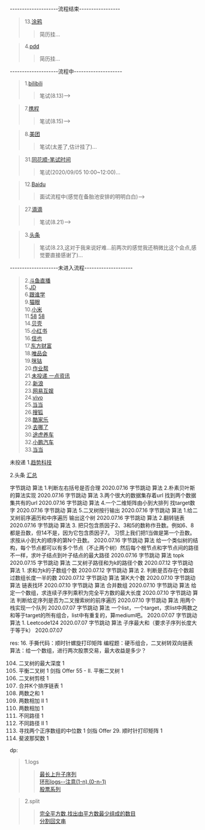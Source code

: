 --------------------流程结束-----------------
>13.[涂鸦](https://www.nowcoder.com/discuss/469857?type=all&order=time&pos=&page=1&channel=666&source_id=search_all)
>> 简历挂...  

>4.[pdd](https://careers.pinduoduo.com/campus/personal-center)
>> 简历挂...

--------------------流程中--------------------
>1.[bilibili](https://app.mokahr.com/campus_apply/bilibili01/6205#/candidateHome/applications?_k=xefjj3)
>> 笔试(8.13)-->

>7.[携程](https://www.nowcoder.com/discuss/464321?type=all&order=time&pos=&page=6&channel=666&source_id=search_all)
>> 笔试(8.15)-->

>8.[美团](https://campus.meituan.com/apply-record)
>> 笔试(太差了,估计挂了)...

>31.[同花顺-笔试时间](http://talent.10jqka.com.cn/default/usercenter/index/)
>> 笔试(2020/09/05 10:00~12:00)...

>12.[Baidu](https://talent.baidu.com/external/baidu/campus.html#/individualCenter)  
>> 面试流程中(感觉在备胎池安排的明明白白)-->

>27.[滴滴]()
>> 笔试(8.21)-->

>3.[头条](https://job.bytedance.com/campus/position/application?referral_code=P5NGXS4)
>> 笔试(8.23,这对于我来说好难...前两次的感觉我还稍微比这个会点,感觉要直接感谢了)...
  
--------------------未进入流程--------------------

>2.[斗鱼直播](https://app.mokahr.com/m/candidate/applications/deliver-query/douyu)    
>5.[JD](http://campus.jd.com/web/apply/myjob)  
>6.[跟谁学](nowcoder.com/discuss/468913?type=all&order=time&pos=&page=1&channel=1009&source_id=search_all)  
>9.[猫眼](https://www.nowcoder.com/discuss/462838?type=post&order=create&pos=&page=1&channel=666&source_id=search_post)  
>10.[小米](http://campus.hr.xiaomi.com/#/candidateHome/applications)  
>11.[58](https://www.nowcoder.com/discuss/469622?type=all&order=time&pos=&page=1&channel=666&source_id=search_all)  [58](http://campus.58.com/Portal/Apply/Index)  
>14.[贝壳](http://campus.ke.com/Portal/Apply/Index)  
>15.[小红书](https://campus.liepin.com/apply/showapplylist/)  
>16.[信也](https://app.mokahr.com/campus_apply/paipaidai/6537#/candidateHome/applications)  
>17.[东方财富](https://eastmoney.zhiye.com/Portal/Apply/Index)  
>18.[唯品会](https://recruitment.corp.vipshop.com/wt/VIPS/web/index?brandCode=VIP#/pc)  
>19.[咪钴](https://www.migu.cn/about/join/graduate/resume/preview)  
>20.[作业帮](https://job.zuoyebang.com/xiaoyuan.html#/candidateHome/applications)  
>21.[未投递 一点资讯](hotjob.cn/wt/yidian/web/index/webPosition210!getAboutUs?columnId=1&recruitType=1&brandCode=1&twoColumnId=100504&projectId=)  
>22.[新浪](https://career.sina.com.cn/portal/myapply/?gql=glluemeuser%3D%257B%257Bglluemeuser.id%257D%257D%26record_type__ns%3DInternal%2520Transfer)  
>23.[网易互娱](https://game.campus.163.com/personal)  
>24.[vivo](https://hr.vivo.com/wt/vivo/web/templet1000/index/corpshowNewDeliveryRecordvivo!listApplyPosition?operational=0f6b1d412a49a6ed4da2313a8b2838d069b8a116cee85e2f0b51e0dc10b09fe4aabb5405b111de6fe0e1ca982d84ec9fbe3222b5e6c18799637da8bba746318b76ec65eeda80517339fe3e53302b1c355102cf9edcb02c0b3a9d29e7db739ecd4c86a2b256822693)  
>25.[当当](https://dangdangwang.zhiye.com/Portal/Apply/Index)  
>26.[搜狐]()  
>28.[酷家乐]()    
>29.[去哪了]()  
>30.[途虎养车]()  
>32.[小鹏汽车](https://app.mokahr.com/campus_apply/xiaopeng/22#/candidateHome/applications)  
>33.[当当]()  


未投递
1.[趋势科技](https://www.nowcoder.com/discuss/477614?type=7&order=3&pos=89&page=1&source_id=discuss_center_7&channel=666)

2.头条
  [汇总](https://www.nowcoder.com/discuss/447791?type=2&channel=666&source_id=discuss_terminal_discuss_jinghua)  
  
字节跳动	算法	1.判断左右括号是否合理	2020.07.16
字节跳动	算法	2.朴素贝叶斯的算法实现	2020.07.16
字节跳动	算法	3.两个很大的数据集存着url 找到两个数据集共有的url	2020.07.16
字节跳动	算法	4.一个二维矩阵由小到大排列 找target数字	2020.07.16
字节跳动	算法	5.二叉树按行输出	2020.07.16
字节跳动	算法	1.给二叉树前序遍历和中序遍历 输出这个树	2020.07.16
字节跳动	算法	2.翻转链表	2020.07.16
字节跳动	算法	3. 把只包含质因子2、3和5的数称作丑数。例如6、8都是丑数，但14不是，因为它包含质因子7。 习惯上我们把1当做是第一个丑数。求按从小到大的顺序的第N个丑数。	2020.07.16
字节跳动	算法	给一个类似树的结构，每个节点都可以有多个节点（不止两个树）然后每个根节点和字节点间的路径不一样，求叶子结点到叶子结点的最大路径	2020.07.16
字节跳动	算法	topk	2020.07.15
字节跳动	算法	二叉树子路径和为k的路径个数	2020.07.12
字节跳动	算法	1. 求和为k的子数组个数	2020.07.12
字节跳动	算法	2. 判断是否存在个数超过数组长度一半的数	2020.07.12
字节跳动	算法	第K大个数	2020.07.10
字节跳动	算法	链表找环	2020.07.10
字节跳动	算法	合并数组	2020.07.10
字节跳动	算法	给定一个数组，求连续子序列乘积为完全平方数的最大长度	2020.07.10
字节跳动	算法	判断给定序列是否为二叉搜索树的前序遍历	2020.07.10
字节跳动	算法	用两个栈实现一个队列	2020.07.07
字节跳动	算法	一个list，一个target，求list中两数之和等于target的所有组合，list中有重复的，算medium吧。	2020.07.07
字节跳动	算法	1. Leetcode124	2020.07.07
字节跳动	算法	子序最大和（要求子序列长度大于等于k）	2020.07.07

res:
16. 手撕代码：顺时针螺旋打印矩阵
编程题：硬币组合，二叉树转双向链表
算法：给一个数组，进行两次股票交易，最大收益是多少？



104. 二叉树的最大深度	1
110. 平衡二叉树	1
剑指 Offer 55 - II. 平衡二叉树	1
814. 二叉树剪枝	1
23. 合并K个排序链表	1
1. 两数之和	1
445. 两数相加 II	1
2. 两数相加	1
62. 不同路径	1
63. 不同路径 II	1
4. 寻找两个正序数组的中位数	1
剑指 Offer 29. 顺时针打印矩阵	1
509. 斐波那契数	1


dp:  
>1.logs  
>>[最长上升子序列](https://leetcode-cn.com/problems/longest-increasing-subsequence/)  
>>[环形logs--注意(1-n),(0-n-1)](https://leetcode-cn.com/problems/house-robber-ii/)  
>>[股票系列](https://leetcode-cn.com/problems/best-time-to-buy-and-sell-stock-iv/)  

>2.split  
>>[完全平方数,找出由平方数最少组成的数目](https://leetcode-cn.com/problems/perfect-squares/submissions/)  
>>[分割回文串](https://leetcode-cn.com/problems/palindrome-partitioning/)  
    


